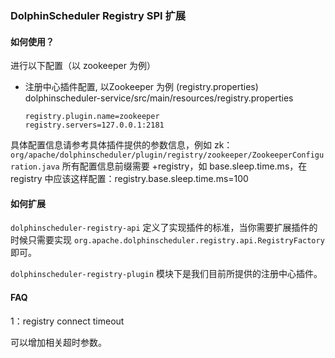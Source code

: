 ### DolphinScheduler Registry SPI 扩展

#### 如何使用？

进行以下配置（以 zookeeper 为例）

* 注册中心插件配置, 以Zookeeper 为例 (registry.properties)
  dolphinscheduler-service/src/main/resources/registry.properties

  ```registry.properties
  registry.plugin.name=zookeeper
  registry.servers=127.0.0.1:2181
  ```

具体配置信息请参考具体插件提供的参数信息，例如 zk：`org/apache/dolphinscheduler/plugin/registry/zookeeper/ZookeeperConfiguration.java`
所有配置信息前缀需要 +registry，如 base.sleep.time.ms，在 registry 中应该这样配置：registry.base.sleep.time.ms=100

#### 如何扩展

`dolphinscheduler-registry-api` 定义了实现插件的标准，当你需要扩展插件的时候只需要实现 `org.apache.dolphinscheduler.registry.api.RegistryFactory` 即可。

`dolphinscheduler-registry-plugin` 模块下是我们目前所提供的注册中心插件。

#### FAQ

1：registry connect timeout

可以增加相关超时参数。
